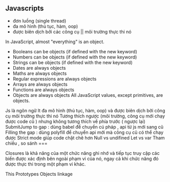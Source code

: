 ## Javascripts

- đơn luồng (single thread)
- đa mô hình (thủ tục, hàm, oop)
- được biên dịch bởi các công cụ || môi trường thực thi nó


In JavaScript, almost "everything" is an object.

- Booleans can be objects (if defined with the new keyword)
- Numbers can be objects (if defined with the new keyword)
- Strings can be objects (if defined with the new keyword)
- Dates are always objects
- Maths are always objects
- Regular expressions are always objects
- Arrays are always objects
- Functions are always objects
- Objects are always objects
All JavaScript values, except primitives, are objects.



Js là ngôn ngữ lt đa mô hình (thủ tục, hàm, oop) và được biên dịch bởi công cụ môi trường thực thi nó
Tương thích ngược (môi trường, công cụ mới chạy được code cũ ) nhưng không tương thích về phía trước ( ngược lại)
SubmitJump to gap : dùng babel để chuyển cú pháp , api từ js mới sang cũ 
Filling the gap : dùng polyfill để chuyển api mới mà công cụ cũ có thể chạy được
Strict mode giúp code chặt chẽ hơn
Null vs undifined
Let vs var
Tham chiếu , so sánh ===  

Closures là khả năng của một chức năng ghi nhớ và tiếp tục truy cập các biến được xác định bên ngoài phạm vi của nó, ngay cả khi chức năng đó được thực thi trong một phạm vi khác.

 This
 Prototypes
Objects linkage